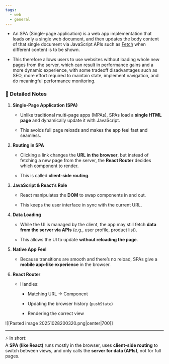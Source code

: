 ```yaml
---
tags:
  - web
  - general
---
```


- An SPA (Single-page application) is a web app implementation that loads only a single web document, and then updates the body content of that single document via JavaScript APIs such as [Fetch](https://developer.mozilla.org/en-US/docs/Web/API/Fetch_API) when different content is to be shown.

- This therefore allows users to use websites without loading whole new pages from the server, which can result in performance gains and a more dynamic experience, with some tradeoff disadvantages such as SEO, more effort required to maintain state, implement navigation, and do meaningful performance monitoring.

### 📝 Detailed Notes

1. **Single-Page Application (SPA)**
    
    - Unlike traditional multi-page apps (MPAs), SPAs load a **single HTML page** and dynamically update it with JavaScript.
        
    - This avoids full page reloads and makes the app feel fast and seamless.
        
2. **Routing in SPA**
    
    - Clicking a link changes the **URL in the browser**, but instead of fetching a new page from the server, the **React Router** decides which component to render.
        
    - This is called **client-side routing**.
        
3. **JavaScript & React’s Role**
    
    - React manipulates the **DOM** to swap components in and out.
        
    - This keeps the user interface in sync with the current URL.
        
4. **Data Loading**
    
    - While the UI is managed by the client, the app may still fetch **data from the server via APIs** (e.g., user profile, product list).
        
    - This allows the UI to update **without reloading the page**.
        
5. **Native App Feel**
    
    - Because transitions are smooth and there’s no reload, SPAs give a **mobile app–like experience** in the browser.
        
6. **React Router**
    
    - Handles:
        
        - Matching URL → Component
            
        - Updating the browser history (`pushState`)
            
        - Rendering the correct view
            

![[Pasted image 20251028200320.png|center|700]]

---

⚡ In short:  
A **SPA (like React)** runs mostly in the browser, uses **client-side routing** to switch between views, and only calls the **server for data (APIs)**, not for full pages.